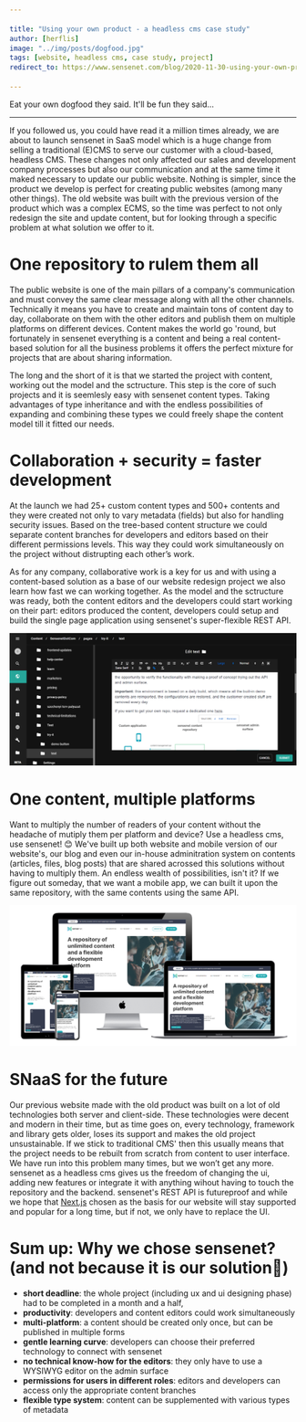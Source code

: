 ```yaml
---

title: "Using your own product - a headless cms case study"
author: [herflis]
image: "../img/posts/dogfood.jpg"
tags: [website, headless cms, case study, project]
redirect_to: https://www.sensenet.com/blog/2020-11-30-using-your-own-product-a-headless-cms-case-study

---
```


Eat your own dogfood they said. It'll be fun they said...

---

If you followed us, you could have read it a million times already, we are about to launch sensenet in SaaS model which is a huge change from selling a traditional (E)CMS to serve our customer with a cloud-based, headless CMS. These changes not only affected our sales and development company processes but also our communication and at the same time it maked necessary to update our public website. Nothing is simpler, since the product we develop is perfect for creating public websites (among many other things). The old website was built with the previous version of the product which was a complex ECMS, so the time was perfect to not only redesign the site and update content, but for looking through a specific problem at what solution we offer to it.

# One repository to rulem them all

The public website is one of the main pillars of a company's communication and must convey the same clear message along with all the other channels. Technically it means you have to create and maintain tons of content day to day, collaborate on them with the other editors and publish them on multiple platforms on different devices. Content makes the world go 'round, but fortunately in sensenet everything is a content and being a real content-based solution for all the business problems it offers the perfect mixture for projects that are about sharing information.

The long and the short of it is that we started the project with content, working out the model and the sctructure. This step is the core of such projects and it is seemlesly easy with sensenet content types. Taking advantages of type inheritance and with the endless possibilities of expanding and combining these types we could freely shape the content model till it fitted our needs.

# Collaboration + security = faster development

At the launch we had 25+ custom content types and 500+ contents and they were created not only to vary metadata (fields) but also for handling security issues. Based on the tree-based content structure we could separate content branches for developers and editors based on their different permissions levels. This way they could work simultaneously on the project without distrupting each other’s work. 

As for any company, collaborative work is a key for us and with using a content-based solution as a base of our website redesign project we also learn how fast we can working together. As the model and the sctructure was ready, both the content editors and the developers could start working on their part: editors produced the content, developers could setup and build the single page application using sensenet's super-flexible REST API.

<p align="center">
<img src="/img/posts/rte.png">
</p>

# One content, multiple platforms

Want to multiply the number of readers of your content without the headache of mutiply them per platform and device? Use a headless cms, use sensenet! 😊 We've built up both website and mobile version of our website's, our blog and even our in-house adminitration system on contents (articles, files, blog posts) that are shared acrossed this solutions without having to multiply them. An endless wealth of possibilities, isn't it? If we figure out someday, that we want a mobile app, we can built it upon the same repository, with the same contents using the same API.

<p align="center">
<img src="/img/posts/sncom-mockup.png">
</p>

# SNaaS for the future

Our previous website made with the old product was built on a lot of old technologies both server and client-side. These technologies were decent and modern in their time, but as time goes on, every technology, framework and library gets older, loses its support and makes the old project unsustainable. If we stick to traditional CMS' then this usually means that the project needs to be rebuilt from scratch from content to user interface. We have run into this problem many times, but we won’t get any more. sensenet as a headless cms gives us the freedom of changing the ui, adding new features or integrate it with anything wihout having to touch the repository and the backend. sensenet's REST API is futureproof and while we hope that [Next.js](https://nextjs.org/) chosen as the basis for our website will stay supported and popular for a long time, but if not, we only have to replace the UI.

# Sum up: Why we chose sensenet? (and not because it is our solution🙂)

- **short deadline**: the whole project (including ux and ui designing phase) had to be completed in a month and a half,
- **productivity**: developers and content editors could work simultaneously
- **multi-platform**: a content should be created only once, but can be published in multiple forms
- **gentle learning curve**: developers can choose their preferred technology to connect with sensenet
- **no technical know-how for the editors**: they only have to use a WYSIWYG editor on the admin surface
- **permissions for users in different roles**: editors and developers can access only the appropriate content branches
- **flexible type system**: content can be supplemented with various types of metadata
